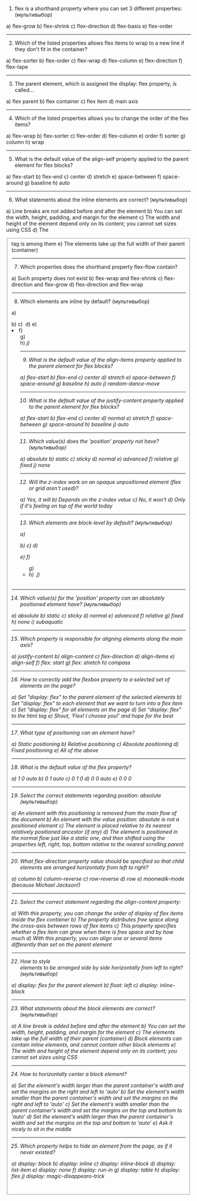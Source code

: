 1. flex is a shorthand property where you can set 3 different properties: (мультивыбор)

a) flex-grow
b) flex-shrink
c) flex-direction
d) flex-basis
e) flex-order

---
2. Which of the listed properties allows flex items to wrap to a new line if they don't fit in the container?

a) flex-sorter
b) flex-order
c) flex-wrap
d) flex-column
e) flex-direction
f) flex-tape

---
3. The parent element, which is assigned the display: flex property, is called...

a) flex parent
b) flex container
c) flex item
d) main axis

---
4. Which of the listed properties allows you to change the order of the flex items?

a) flex-wrap
b) flex-sorter
c) flex-order
d) flex-column
e) order
f) sorter
g) column
h) wrap

---
5. What is the default value of the align-self property applied to the parent element for flex blocks?

a) flex-start
b) flex-end
c) center
d) stretch
e) space-between
f) space-around
g) baseline
h) auto

---
6. What statements about the inline elements are correct? (мультивыбор)

a) Line breaks are not added before and after the element
b) You can set the width, height, padding, and margin for the element
c) The width and height of the element depend only on its content; you cannot set sizes using CSS
d) The <fieldset> tag is among them
e) The elements take up the full width of their parent (container)

---
7. Which properties does the shorthand property flex-flow contain?

a) Such property does not exist
b) flex-wrap and flex-shrink
c) flex-direction and flex-grow
d) flex-direction and flex-wrap

---
8. Which elements are inline by default? (мультивыбор)

a) <p>
b) <table>
c) <img>
d) <span>
e) <li>
f) <ul>
g) <div>
h) <i>
j) <a>

---
9. What is the default value of the align-items property applied to the parent element for flex blocks?

a) flex-start
b) flex-end
c) center
d) stretch
e) space-between
f) space-around
g) baseline
h) auto
j) random-dance-move

---
10. What is the default value of the justify-content property applied to the parent element for flex blocks?

a) flex-start
b) flex-end
c) center
d) normal
e) stretch
f) space-between
g) space-around
h) baseline
j) auto

---
11. Which value(s) does the 'position' property not have? (мультивыбор)

a) absolute
b) static
c) sticky
d) normal
e) advanced
f) relative
g) fixed
j) none

---
12. Will the z-index work on an opaque unpositioned element (flex or grid aren't used)?

a) Yes, it will
b) Depends on the z-index value
c) No, it won't
d) Only if it's feeling on top of the world today

---
13. Which elements are block-level by default? (мультивыбор)

a) <div>
b) <i>
c) <span>
d) <p>
e) <a>
f) <ul>
g) <li>
h) <img>
j) <table>

---
14. Which value(s) for the 'position' property can an absolutely positioned element have? (мультивыбор)

a) absolute
b) static
c) sticky
d) normal
e) advanced
f) relative
g) fixed
h) none
i) subaquatic

---
15. Which property is responsible for aligning elements along the main axis?

a) justify-content
b) align-content
c) flex-direction
d) align-items
e) align-self
f) flex: start
g) flex: stretch
h) compass

---
16. How to correctly add the flexbox property to a selected set of elements on the page?

a) Set "display: flex" to the parent element of the selected elements
b) Set "display: flex" to each element that we want to turn into a flex item
c) Set "display: flex" for all elements on the page
d) Set "display: flex" to the html tag
e) Shout, 'Flex! I choose you!' and hope for the best

---
17. What type of positioning can an element have?

a) Static positioning
b) Relative positioning
c) Absolute positioning
d) Fixed positioning
e) All of the above

---
18. What is the default value of the flex property?

a) 1 0 auto
b) 0 1 auto
c) 0 1 0
d) 0 0 auto
e) 0 0 0

---
19. Select the correct statements regarding position: absolute (мультивыбор)

a) An element with this positioning is removed from the main flow of the document
b) An element with the value position: absolute is not a positioned element
c) The element is placed relative to its nearest relatively positioned ancestor (if any)
d) The element is positioned in the normal flow just like a static one, and then shifted using the properties left, right, top, bottom relative to the nearest scrolling parent

---
20. What flex-direction property value should be specified so that child elements are arranged horizontally from left to right?

a) column
b) column-reverse
c) row-reverse
d) row
e) moonwalk-mode (because Michael Jackson!)

---
21. Select the correct statement regarding the align-content property:

a) With this property, you can change the order of display of flex items inside the flex container
b) The property distributes free space along the cross-axis between rows of flex items
c) This property specifies whether a flex item can grow when there is free space and by how much
d) With this property, you can align one or several items differently than set on the parent element

---
22. How to style <div> elements to be arranged side by side horizontally from left to right? (мультивыбор)

a) display: flex for the parent element
b) float: left
c) display: inline-block

---
23. What statements about the block elements are correct? (мультивыбор)

a) A line break is added before and after the element
b) You can set the width, height, padding, and margin for the element
c) The elements take up the full width of their parent (container)
d) Block elements can contain inline elements, and cannot contain other block elements
e) The width and height of the element depend only on its content; you cannot set sizes using CSS

---
24. How to horizontally center a block element?

a) Set the element's width larger than the parent container's width and set the margins on the right and left to 'auto'
b) Set the element's width smaller than the parent container's width and set the margins on the right and left to 'auto'
c) Set the element's width smaller than the parent container's width and set the margins on the top and bottom to 'auto'
d) Set the element's width larger than the parent container's width and set the margins on the top and bottom to 'auto'
e) Ask it nicely to sit in the middle

---
25. Which property helps to hide an element from the page, as if it never existed?

a) display: block
b) display: inline
c) display: inline-block
d) display: list-item
e) display: none
f) display: run-in
g) display: table
h) display: flex
j) display: magic-disappearo-trick